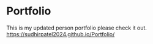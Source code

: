 # Portfolio
This is my updated person portfolio please check it out.
https://sudhirpatel2024.github.io/Portfolio/
